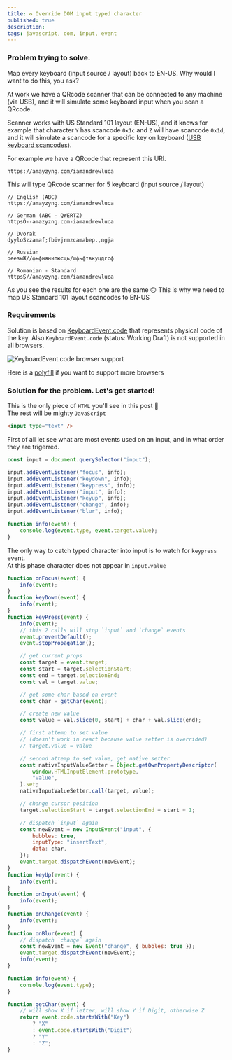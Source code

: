 ```yaml
---
title: ♻️ Override DOM input typed character
published: true
description:
tags: javascript, dom, input, event
---
```


### Problem trying to solve.

Map every keyboard (input source / layout) back to EN-US.
Why would I want to do this, you ask?

At work we have a QRcode scanner that can be connected to any machine (via USB), and it will simulate some keyboard input when you scan a QRcode.

Scanner works with US Standard 101 layout (EN-US), and it knows for example that character `Y` has scancode `0x1c` and `Z` will have scancode `0x1d`, and it will simulate a scancode for a specific key on keyboard ([USB keyboard scancodes](https://www.win.tue.nl/~aeb/linux/kbd/scancodes-14.html)).

For example we have a QRcode that represent this URl.

```
https://amayzyng.com/iamandrewluca
```

This will type QRcode scanner for 5 keyboard (input source / layout)

```
// English (ABC)
https://amayzyng.com/iamandrewluca

// German (ABC - QWERTZ)
httpsÖ--amazyzng.com-iamandrewluca

// Dvorak
dyyloSzzamaf;fbivjrmzcamabep.,ngja

// Russian
реезыЖ//фьфнянипюсщь/шфьфтвкуцдгсф

// Romanian - Standard
httpsȘ//amayzyng.com/iamandrewluca
```

As you see the results for each one are the same 🙃
This is why we need to map US Standard 101 layout scancodes to EN-US

### Requirements

Solution is based on [KeyboardEvent.code](https://developer.mozilla.org/en-US/docs/Web/API/KeyboardEvent/code) that represents physical code of the key. Also `KeyboardEvent.code` (status: Working Draft) is not supported in all browsers.

![KeyboardEvent.code browser support](https://thepracticaldev.s3.amazonaws.com/i/xi7h6yeduabkcau0u5c0.png)

Here is a [polyfill](https://github.com/inexorabletash/polyfill/blob/master/keyboard.md) if you want to support more browsers

### Solution for the problem. Let's get started!

This is the only piece of `HTML` you'll see in this post 🙂  
The rest will be mighty `JavaScript`

```html
<input type="text" />
```

First of all let see what are most events used on an input, and in what order they are trigerred.

```javascript
const input = document.querySelector("input");

input.addEventListener("focus", info);
input.addEventListener("keydown", info);
input.addEventListener("keypress", info);
input.addEventListener("input", info);
input.addEventListener("keyup", info);
input.addEventListener("change", info);
input.addEventListener("blur", info);

function info(event) {
	console.log(event.type, event.target.value);
}
```

The only way to catch typed character into input is to watch for `keypress` event.  
At this phase character does not appear in `input.value`

```javascript
function onFocus(event) {
	info(event);
}
function keyDown(event) {
	info(event);
}
function keyPress(event) {
	info(event);
	// this 2 calls will stop `input` and `change` events
	event.preventDefault();
	event.stopPropagation();

	// get current props
	const target = event.target;
	const start = target.selectionStart;
	const end = target.selectionEnd;
	const val = target.value;

	// get some char based on event
	const char = getChar(event);

	// create new value
	const value = val.slice(0, start) + char + val.slice(end);

	// first attemp to set value
	// (doesn't work in react because value setter is overrided)
	// target.value = value

	// second attemp to set value, get native setter
	const nativeInputValueSetter = Object.getOwnPropertyDescriptor(
		window.HTMLInputElement.prototype,
		"value",
	).set;
	nativeInputValueSetter.call(target, value);

	// change cursor position
	target.selectionStart = target.selectionEnd = start + 1;

	// dispatch `input` again
	const newEvent = new InputEvent("input", {
		bubbles: true,
		inputType: "insertText",
		data: char,
	});
	event.target.dispatchEvent(newEvent);
}
function keyUp(event) {
	info(event);
}
function onInput(event) {
	info(event);
}
function onChange(event) {
	info(event);
}
function onBlur(event) {
	// dispatch `change` again
	const newEvent = new Event("change", { bubbles: true });
	event.target.dispatchEvent(newEvent);
	info(event);
}

function info(event) {
	console.log(event.type);
}

function getChar(event) {
	// will show X if letter, will show Y if Digit, otherwise Z
	return event.code.startsWith("Key")
		? "X"
		: event.code.startsWith("Digit")
		? "Y"
		: "Z";
}
```
